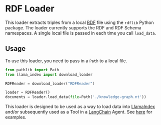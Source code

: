 # RDF Loader

This loader extracts triples from a local [RDF](https://en.wikipedia.org/wiki/Resource_Description_Framework) file using the `rdflib` Python package. The loader currently supports the RDF and RDF Schema namespaces. A single local file is passed in each time you call `load_data`.

## Usage

To use this loader, you need to pass in a `Path` to a local file.

```python
from pathlib import Path
from llama_index import download_loader

RDFReader = download_loader("RDFReader")

loader = RDFReader()
documents = loader.load_data(file=Path('./knowledge-graph.nt'))
```

This loader is designed to be used as a way to load data into [LlamaIndex](https://github.com/jerryjliu/gpt_index/tree/main/gpt_index) and/or subsequently used as a Tool in a [LangChain](https://github.com/hwchase17/langchain) Agent. See [here](https://github.com/emptycrown/llama-hub/tree/main) for examples.
